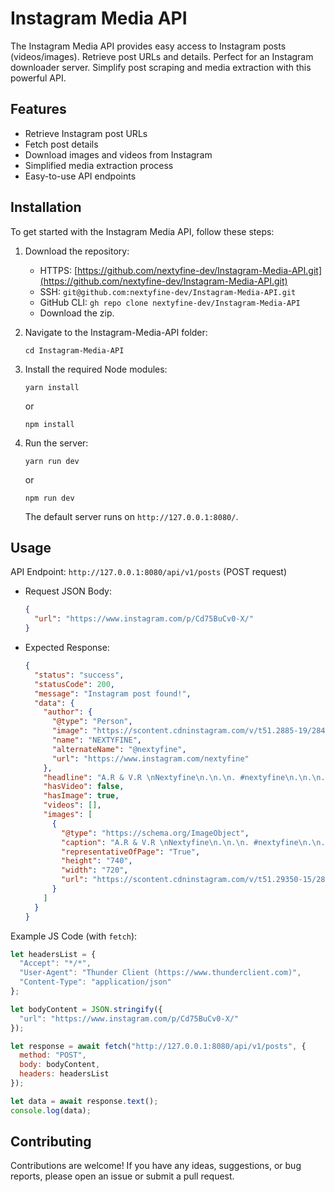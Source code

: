 # Instagram Media API

The Instagram Media API provides easy access to Instagram posts (videos/images). Retrieve post URLs and details. Perfect for an Instagram downloader server. Simplify post scraping and media extraction with this powerful API.

## Features

- Retrieve Instagram post URLs
- Fetch post details
- Download images and videos from Instagram
- Simplified media extraction process
- Easy-to-use API endpoints

## Installation

To get started with the Instagram Media API, follow these steps:

1. Download the repository:
   - HTTPS: [https://github.com/nextyfine-dev/Instagram-Media-API.git](https://github.com/nextyfine-dev/Instagram-Media-API.git)
   - SSH: `git@github.com:nextyfine-dev/Instagram-Media-API.git`
   - GitHub CLI: `gh repo clone nextyfine-dev/Instagram-Media-API`
   - Download the zip.

2. Navigate to the Instagram-Media-API folder:
   ```
   cd Instagram-Media-API
   ```

3. Install the required Node modules:
   ```
   yarn install
   ```
   or
   ```
   npm install
   ```

4. Run the server:
   ```
   yarn run dev
   ```
   or
   ```
   npm run dev
   ```
   The default server runs on `http://127.0.0.1:8080/`.

## Usage

API Endpoint: `http://127.0.0.1:8080/api/v1/posts` (POST request)

- Request JSON Body:
  ```json
  {
    "url": "https://www.instagram.com/p/Cd75BuCv0-X/"
  }
  ```

- Expected Response:
  ```json
  {
    "status": "success",
    "statusCode": 200,
    "message": "Instagram post found!",
    "data": {
      "author": {
        "@type": "Person",
        "image": "https://scontent.cdninstagram.com/v/t51.2885-19/284537464_749720126207805_227865564929001282_n.jpg?stp=dst-jpg_s100x100&_nc_cat=106&ccb=1-7&_nc_sid=8ae9d6&_nc_ohc=xYV6H9adgHoAX-OsfYY&_nc_ht=scontent.cdninstagram.com&oh=00_AfCHTWq3I_pwNgvDKeudPgf8_sQ55BPj6i67f1nucWcSrA&oe=64B0D991",
        "name": "NEXTYFINE",
        "alternateName": "@nextyfine",
        "url": "https://www.instagram.com/nextyfine"
      },
      "headline": "A.R & V.R \nNextyfine\n.\n.\n. #nextyfine\n.\n.\n.\n#tech #technology #technologies #new #vr #ar #facebook #instadaily #it #informationtechnology #instagood #instalike #avatar #dream #info #future #art #instapic #f4f #anime #wow #l4l #img  #next #followｍe #share #all",
      "hasVideo": false,
      "hasImage": true,
      "videos": [],
      "images": [
        {
          "@type": "https://schema.org/ImageObject",
          "caption": "A.R & V.R \nNextyfine\n.\n.\n. #nextyfine\n.\n.\n.\n#tech#technology #technologies #new #vr #ar #facebook #instadaily #it #informationtechnology #instagood #instalike #avatar #dream #info #future #art #instapic #f4f #anime #wow #l4l #img  #next #followｍe #share #all",
          "representativeOfPage": "True",
          "height": "740",
          "width": "720",
          "url": "https://scontent.cdninstagram.com/v/t51.29350-15/283213452_152473727321449_1580425100400943911_n.webp?stp=dst-jpg_s640x640&_nc_cat=105&ccb=1-7&_nc_sid=8ae9d6&_nc_ohc=DGWSo2ufdH4AX_z8i_r&_nc_ht=scontent.cdninstagram.com&oh=00_AfBIHpyV2N_dmcjxbHUd_Yz6pkEJKQM4WYe2D2lVhwc8LA&oe=648E6D3D"
        }
      ]
    }
  }
  ```

Example JS Code (with `fetch`):
```javascript
let headersList = {
  "Accept": "*/*",
  "User-Agent": "Thunder Client (https://www.thunderclient.com)",
  "Content-Type": "application/json"
};

let bodyContent = JSON.stringify({
  "url": "https://www.instagram.com/p/Cd75BuCv0-X/"
});

let response = await fetch("http://127.0.0.1:8080/api/v1/posts", { 
  method: "POST",
  body: bodyContent,
  headers: headersList
});

let data = await response.text();
console.log(data);
```

## Contributing

Contributions are welcome! If you have any ideas, suggestions, or bug reports, please open an issue or submit a pull request. 
